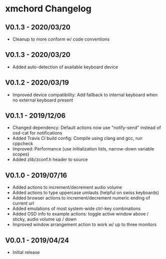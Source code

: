 xmchord Changelog
=================

V0.1.3 - 2020/03/20
-------------------
* Cleanup to more conform w/ code conventions


V0.1.3 - 2020/03/20
-------------------
* Added auto-detection of available keyboard device


V0.1.2 - 2020/03/19
-------------------
* Improved device compatibility: Add fallback to internal keyboard when no external keyboard present


V0.1.1 - 2019/12/06
-------------------
* Changed dependency: Default actions now use "notify-send" instead of osd-cat for notifications
* Added Travis CI build config: Compile using clang and gcc, run cppcheck
* Improved: Performance (use initialization lists, narrow-down variable scopes)
* Added zlib/zconf.h header to source


V0.1.0 - 2019/07/16
-------------------
* Added actions to increment/decrement audio volume
* Added actions to type uppercase umlauts (helpful on swiss keyboards)  
* Added browser actions to increment/decrement numeric ending of current url  
* Added emulations of most system-wide ctrl-key combinations  
* Added OSD info to example actions: toggle active window above / sticky, audio volume up / down  
* Improved window arrangement action to work w/ up to three monitors 


V0.0.1 - 2019/04/24
-------------------
* Initial release
